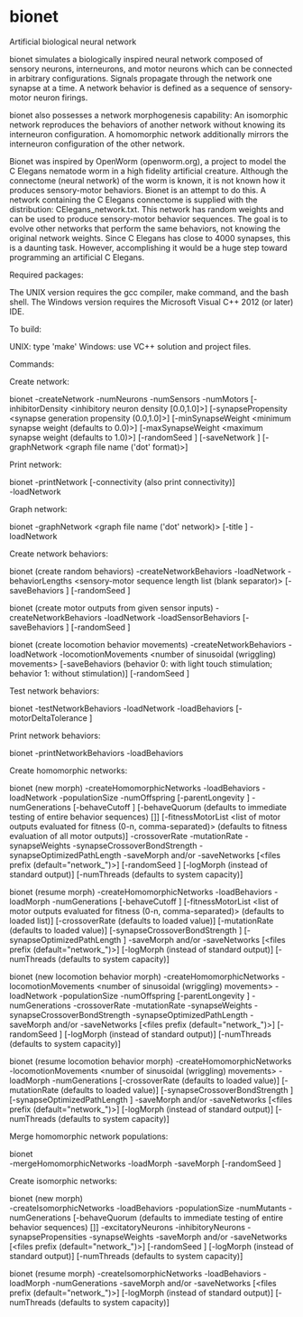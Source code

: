 bionet
======

Artificial biological neural network

bionet simulates a biologically inspired neural network composed of
sensory neurons, interneurons, and motor neurons which can be connected
in arbitrary configurations. Signals propagate through the network one
synapse at a time. A network behavior is defined as a sequence of
sensory-motor neuron firings.

bionet also possesses a network morphogenesis capability:
An isomorphic network reproduces the behaviors of another network
without knowing its interneuron configuration. A homomorphic network
additionally mirrors the interneuron configuration of the other network.

Bionet was inspired by OpenWorm (openworm.org), a project to model the
C Elegans nematode worm in a high fidelity artificial creature. Although
the connectome (neural network) of the worm is known, it is not known
how it produces sensory-motor behaviors. Bionet is an attempt to do this.
A network containing the C Elegans connectome is supplied with
the distribution: CElegans_network.txt. This network has random weights
and can be used to produce sensory-motor behavior sequences. The goal
is to evolve other networks that perform the same behaviors, not
knowing the original network weights. Since C Elegans has close to
4000 synapses, this is a daunting task. However, accomplishing it would
be a huge step toward programming an artificial C Elegans.

Required packages:

The UNIX version requires the gcc compiler, make command, and
the bash shell. The Windows version requires the Microsoft Visual
C++ 2012 (or later) IDE.

To build:

UNIX: type 'make'
Windows: use VC++ solution and project files.

Commands:

Create network:

bionet
   -createNetwork
   -numNeurons <number of neurons>
   -numSensors <number of sensors>
   -numMotors <number of motors>
   [-inhibitorDensity <inhibitory neuron density [0.0,1.0]>]
   [-synapsePropensity <synapse generation propensity (0.0,1.0]>]
   [-minSynapseWeight <minimum synapse weight (defaults to 0.0)>]
   [-maxSynapseWeight <maximum synapse weight (defaults to 1.0)>]
   [-randomSeed <random seed>]
   [-saveNetwork <network file name>]
   [-graphNetwork <graph file name ('dot' format)>]

Print network:

bionet
   -printNetwork
   [-connectivity (also print connectivity)]   
   -loadNetwork <network file name>

Graph network:

bionet
   -graphNetwork <graph file name ('dot' network)>
   [-title <graph title>]
   -loadNetwork <network file name>

Create network behaviors:

bionet (create random behaviors)
   -createNetworkBehaviors
   -loadNetwork <network file name>
   -behaviorLengths <sensory-motor sequence length list (blank separator)>
   [-saveBehaviors <behaviors file name>]
   [-randomSeed <random seed>]

bionet (create motor outputs from given sensor inputs)
   -createNetworkBehaviors
   -loadNetwork <network file name>
   -loadSensorBehaviors <behaviors file name>
   [-saveBehaviors <behaviors file name>]
   [-randomSeed <random seed>]

bionet (create locomotion behavior movements)
   -createNetworkBehaviors
   -loadNetwork <network file name>
   -locomotionMovements <number of sinusoidal (wriggling) movements>
   [-saveBehaviors <behaviors file name> 
      (behavior 0: with light touch stimulation; behavior 1: without stimulation)]
   [-randomSeed <random seed>]

Test network behaviors: 

bionet
   -testNetworkBehaviors
   -loadNetwork <network file name>
   -loadBehaviors <behaviors file name>
   [-motorDeltaTolerance <minimum motor delta to print>]

Print network behaviors:

bionet
   -printNetworkBehaviors
   -loadBehaviors <behaviors file name>

Create homomorphic networks:

bionet (new morph)
   -createHomomorphicNetworks
   -loadBehaviors <behaviors file name>
   -loadNetwork <homomorph network file name>
   -populationSize <number population members>
   -numOffspring <number offspring per generation>
   [-parentLongevity <parent dies after this many offspring>]
   -numGenerations <number of evolution generations>
   [-behaveCutoff <stop evolution when this many members behave>]
   [-behaveQuorum <behaving member quorum required to advance behavior testing to next sensory-motor step>
      (defaults to immediate testing of entire behavior sequences)
	  [<maximum generations before advancing without a quorum>]]
   [-fitnessMotorList <list of motor outputs evaluated for fitness (0-n, comma-separated)>
      (defaults to fitness evaluation of all motor outputs)]
   -crossoverRate <probability>
   -mutationRate <probability>
   -synapseWeights <minimum> <maximum> <max delta>
   -synapseCrossoverBondStrength <probability of connected neurons crossing over together>
   -synapseOptimizedPathLength <synapse path length optimized as a group>
   -saveMorph <morph file name> and/or -saveNetworks [<files prefix (default="network_")>]
   [-randomSeed <random seed>]
   [-logMorph <morph log file name> (instead of standard output)]
   [-numThreads <number of threads> (defaults to system capacity)]

bionet (resume morph)
   -createHomomorphicNetworks
   -loadBehaviors <behaviors file name>
   -loadMorph <morph file name>
   -numGenerations <number of evolution generations>
   [-behaveCutoff <stop evolution when this many members behave>]
   [-fitnessMotorList <list of motor outputs evaluated for fitness (0-n, comma-separated)>
      (defaults to loaded list)]
   [-crossoverRate <probability> (defaults to loaded value)]
   [-mutationRate <probability> (defaults to loaded value)]
   [-synapseCrossoverBondStrength <probability of connected neurons crossing over together>]
   [-synapseOptimizedPathLength <synapse path length optimized as a group>]
   -saveMorph <morph file name> and/or -saveNetworks [<files prefix (default="network_")>]
   [-logMorph <morph log file name> (instead of standard output)]
   [-numThreads <number of threads> (defaults to system capacity)]

bionet (new locomotion behavior morph)
   -createHomomorphicNetworks
   -locomotionMovements <number of sinusoidal (wriggling) movements>
   -loadNetwork <homomorph network file name>
   -populationSize <number population members>
   -numOffspring <number offspring per generation>
   [-parentLongevity <parent dies after this many offspring>]
   -numGenerations <number of evolution generations>
   -crossoverRate <probability>
   -mutationRate <probability>
   -synapseWeights <minimum> <maximum> <max delta>
   -synapseCrossoverBondStrength <probability of connected neurons crossing over together>
   -synapseOptimizedPathLength <synapse path length optimized as a group>
   -saveMorph <morph file name> and/or -saveNetworks [<files prefix (default="network_")>]
   [-randomSeed <random seed>]
   [-logMorph <morph log file name> (instead of standard output)]
   [-numThreads <number of threads> (defaults to system capacity)]

bionet (resume locomotion behavior morph)
   -createHomomorphicNetworks
   -locomotionMovements <number of sinusoidal (wriggling) movements>
   -loadMorph <morph file name>
   -numGenerations <number of evolution generations>
   [-crossoverRate <probability> (defaults to loaded value)]
   [-mutationRate <probability> (defaults to loaded value)]
   [-synapseCrossoverBondStrength <probability of connected neurons crossing over together>]
   [-synapseOptimizedPathLength <synapse path length optimized as a group>]
   -saveMorph <morph file name> and/or -saveNetworks [<files prefix (default="network_")>]
   [-logMorph <morph log file name> (instead of standard output)]
   [-numThreads <number of threads> (defaults to system capacity)]

Merge homomorphic network populations:

bionet   
   -mergeHomomorphicNetworks
   -loadMorph <morph file name> <morph file name>
   -saveMorph <morph file name>
   [-randomSeed <random seed>]

Create isomorphic networks:

bionet (new morph)   
   -createIsomorphicNetworks
   -loadBehaviors <behaviors file name>
   -populationSize <number population members>
   -numMutants <number mutants per generation>
   -numGenerations <number of evolution generations>
   [-behaveQuorum <behaving member quorum required to advance behavior testing to next sensory-motor step>
      (defaults to immediate testing of entire behavior sequences)
	  [<maximum generations before advancing without a quorum>]]
   -excitatoryNeurons <minimum number> <maximum> <max delta> <probability of random change>
   -inhibitoryNeurons <minimum number> <maximum> <max delta> <probability of random change>
   -synapsePropensities <minimum> <maximum> <max delta> <probability of random change>
   -synapseWeights <minimum> <maximum> <max delta> <probability of random change>
   -saveMorph <morph file name> and/or -saveNetworks [<files prefix (default="network_")>]
   [-randomSeed <random seed>]
   [-logMorph <morph log file name> (instead of standard output)]
   [-numThreads <number of threads> (defaults to system capacity)]

bionet (resume morph)
   -createIsomorphicNetworks
   -loadBehaviors <behaviors file name>
   -loadMorph <morph file name>
   -numGenerations <number of evolution generations>
   -saveMorph <morph file name> and/or -saveNetworks [<files prefix (default="network_")>]
   [-logMorph <morph log file name> (instead of standard output)]
   [-numThreads <number of threads> (defaults to system capacity)]

